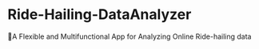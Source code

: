 # Ride-Hailing-DataAnalyzer
🚖A Flexible and Multifunctional App for Analyzing Online Ride-hailing data
